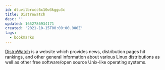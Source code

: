 ```yaml
---
id: dtuvilbrxcc6x10w3kggu3c
title: Distrowatch
desc: ''
updated: 1652786934171
created: '2021-10-15T00:00:00.000Z'
tags:
  - bookmarks
---
```


[DistroWatch](https://distrowatch.com/) is a website which provides news, distribution pages hit rankings, and other general information about various Linux distributions as well as other free software/open source Unix-like operating systems.
